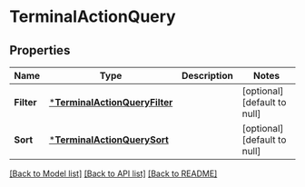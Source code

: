 # TerminalActionQuery

## Properties
Name | Type | Description | Notes
------------ | ------------- | ------------- | -------------
**Filter** | [***TerminalActionQueryFilter**](TerminalActionQueryFilter.md) |  | [optional] [default to null]
**Sort** | [***TerminalActionQuerySort**](TerminalActionQuerySort.md) |  | [optional] [default to null]

[[Back to Model list]](../README.md#documentation-for-models) [[Back to API list]](../README.md#documentation-for-api-endpoints) [[Back to README]](../README.md)

